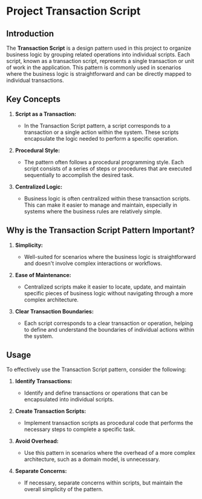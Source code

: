 # Project Transaction Script

## Introduction

The **Transaction Script** is a design pattern used in this project to organize business logic by grouping related operations into individual scripts. Each script, known as a transaction script, represents a single transaction or unit of work in the application. This pattern is commonly used in scenarios where the business logic is straightforward and can be directly mapped to individual transactions.

## Key Concepts

1. **Script as a Transaction:**
   - In the Transaction Script pattern, a script corresponds to a transaction or a single action within the system. These scripts encapsulate the logic needed to perform a specific operation.

2. **Procedural Style:**
   - The pattern often follows a procedural programming style. Each script consists of a series of steps or procedures that are executed sequentially to accomplish the desired task.

3. **Centralized Logic:**
   - Business logic is often centralized within these transaction scripts. This can make it easier to manage and maintain, especially in systems where the business rules are relatively simple.

## Why is the Transaction Script Pattern Important?

1. **Simplicity:**
   - Well-suited for scenarios where the business logic is straightforward and doesn't involve complex interactions or workflows.

2. **Ease of Maintenance:**
   - Centralized scripts make it easier to locate, update, and maintain specific pieces of business logic without navigating through a more complex architecture.

3. **Clear Transaction Boundaries:**
   - Each script corresponds to a clear transaction or operation, helping to define and understand the boundaries of individual actions within the system.

## Usage

To effectively use the Transaction Script pattern, consider the following:

1. **Identify Transactions:**
   - Identify and define transactions or operations that can be encapsulated into individual scripts.

2. **Create Transaction Scripts:**
   - Implement transaction scripts as procedural code that performs the necessary steps to complete a specific task.

3. **Avoid Overhead:**
   - Use this pattern in scenarios where the overhead of a more complex architecture, such as a domain model, is unnecessary.

4. **Separate Concerns:**
   - If necessary, separate concerns within scripts, but maintain the overall simplicity of the pattern.
